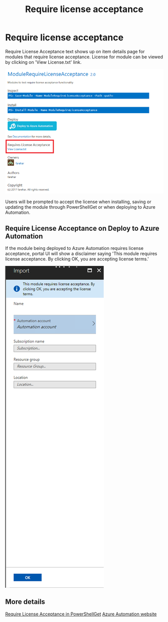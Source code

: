 ﻿---
ms.date:  06/12/2017
contributor:  Farehar
ms.topic:  conceptual
keywords:  gallery,powershell,psgallery
title:  Require license acceptance
---
# Require license acceptance

Require License Acceptance text shows up on item details page for modules that require license
acceptance. License for module can be viewed by clicking on 'View License.txt' link.

![Require License Acceptance](../../Images/RequireLicenseAcceptance.png)

Users will be prompted to accept the license when installing, saving or updating the module through
PowerShellGet or when deploying to Azure Automation.

## Require License Acceptance on Deploy to Azure Automation

If the module being deployed to Azure Automation requires license acceptance, portal UI will show a
disclaimer saying 'This module requires license acceptance. By clicking OK, you are accepting
license terms.'

![Deploy to Azure Automation Requires License Acceptance](../../Images/DeployToAzureAutomationRequireLicenseAcceptanceDisclaimer.png)

## More details

[Require License Acceptance in PowerShellGet](../../concepts/module-license-acceptance.md)
[Azure Automation website](/azure/automation)